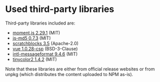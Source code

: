 # Used third-party libraries

Third-party libraries included are:
- [moment.js 2.29.1](https://raw.githubusercontent.com/moment/moment/2.29.1/dist/moment.js) (MIT)
- [js-md5 0.7.3](https://raw.githubusercontent.com/emn178/js-md5/v0.7.3/build/md5.min.js) (MIT)
- [scratchblocks 3.5](https://scratchblocks.github.io/js/scratchblocks-v3.5-min.js) (Apache-2.0)
- [vue 1.0.28-csp](https://raw.githubusercontent.com/vuejs/vue/v1.0.28-csp/dist/vue.js) (BSD-3-Clause)
- [intl-messageformat 9.4.6](https://unpkg.com/intl-messageformat@9.4.6/intl-messageformat.umd.min.js) (MIT)
- [tinycolor2 1.4.2](https://raw.githubusercontent.com/bgrins/TinyColor/1.4.2/dist/tinycolor-min.js) (MIT)

Note that these libraries are either from official release websites or from unpkg (which distributes the content uploaded to NPM as-is).